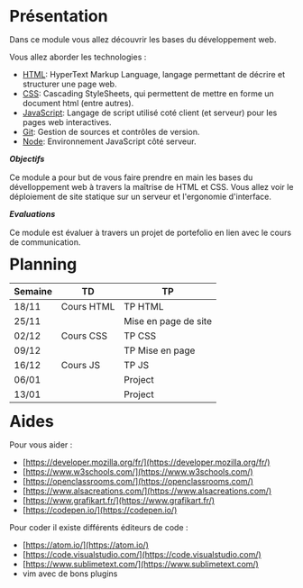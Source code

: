 <style>
  h1, h5 {
    margin-top: 0;
    margin-bottom: 16px;
  }
</style>  
# Présentation

Dans ce module vous allez découvrir les bases du développement web.

Vous allez aborder les technologies : 
 - [HTML](http://www.w3.org/TR/html5/): HyperText Markup Language, langage permettant de décrire et structurer une page web.
 - [CSS](http://www.w3.org/TR/css-2010/): Cascading StyleSheets, qui permettent de mettre en forme un document html (entre autres).
 - [JavaScript](https://developer.mozilla.org/fr/docs/Web/JavaScript): Langage de script utilisé coté client (et serveur) pour les pages web interactives.
 - [Git](https://git-scm.com/): Gestion de sources et contrôles de version.
 - [Node](https://nodejs.org/fr/): Environnement JavaScript côté serveur.

<h5>Objectifs</h5>

Ce module a pour but de vous faire prendre en main les bases du dévelloppement web à travers la maîtrise de HTML et CSS. Vous allez voir le déploiement de site statique sur un serveur et l'ergonomie d'interface. 

<h5>Evaluations</h5>

Ce module est évaluer à travers un projet de portefolio en lien avec le cours de communication.

# Planning

<table style="width:100%">
  <thead style="width:100%">
    <tr>
      <th>Semaine</th>
      <th>TD</th>
      <th>TP</th>
    </tr>
  </thead>
  <tbody>
    <tr>
      <td>18/11</td>
      <td>Cours HTML</td>
      <td>TP HTML</td>
    </tr>
    <tr>
      <td>25/11</td>
      <td></td>
      <td>Mise en page de site</td>
    </tr>
    <tr>
      <td>02/12</td>
      <td>Cours CSS</td>
      <td>TP CSS</td>
    </tr>
    <tr>
      <td>09/12</td>
      <td></td>
      <td>TP Mise en page</td>
    </tr>
    <tr>
      <td>16/12</td>
      <td>Cours JS</td>
      <td>TP JS</td>
    </tr>
    <tr>
      <td>06/01</td>
      <td></td>
      <td>Project</td>
    </tr>
    <tr>
      <td>13/01</td>
      <td></td>
      <td>Project</td>
    </tr>  
  </tbody>
</table>

# Aides

Pour vous aider : 
 - [https://developer.mozilla.org/fr/](https://developer.mozilla.org/fr/)
 - [https://www.w3schools.com/](https://www.w3schools.com/)
 - [https://openclassrooms.com/](https://openclassrooms.com/)
 - [https://www.alsacreations.com/](https://www.alsacreations.com/)
 - [https://www.grafikart.fr/](https://www.grafikart.fr/)
 - [https://codepen.io/](https://codepen.io/)

Pour coder il existe différents éditeurs de code :
 - [https://atom.io/](https://atom.io/)
 - [https://code.visualstudio.com/](https://code.visualstudio.com/)
 - [https://www.sublimetext.com/](https://www.sublimetext.com/)
 - vim avec de bons plugins

